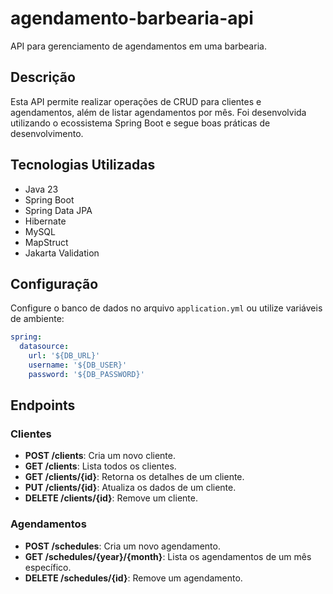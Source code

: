 # agendamento-barbearia-api

API para gerenciamento de agendamentos em uma barbearia.

## Descrição

Esta API permite realizar operações de CRUD para clientes e agendamentos, além de listar agendamentos por mês. Foi desenvolvida utilizando o ecossistema Spring Boot e segue boas práticas de desenvolvimento.

## Tecnologias Utilizadas

- Java 23
- Spring Boot
- Spring Data JPA
- Hibernate
- MySQL
- MapStruct
- Jakarta Validation

## Configuração

Configure o banco de dados no arquivo `application.yml` ou utilize variáveis de ambiente:
   ```yaml
   spring:
     datasource:
       url: '${DB_URL}'
       username: '${DB_USER}'
       password: '${DB_PASSWORD}'
   ```

## Endpoints

### Clientes

- **POST /clients**: Cria um novo cliente.
- **GET /clients**: Lista todos os clientes.
- **GET /clients/{id}**: Retorna os detalhes de um cliente.
- **PUT /clients/{id}**: Atualiza os dados de um cliente.
- **DELETE /clients/{id}**: Remove um cliente.

### Agendamentos

- **POST /schedules**: Cria um novo agendamento.
- **GET /schedules/{year}/{month}**: Lista os agendamentos de um mês específico.
- **DELETE /schedules/{id}**: Remove um agendamento.
